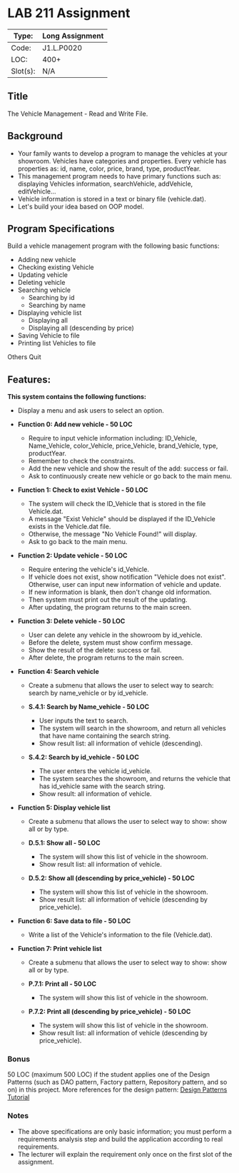 # LAB 211 Assignment

| Type: | Long Assignment |
|-------|-----------------|
| Code: | J1.L.P0020      |
| LOC:  | 400+            |
| Slot(s): | N/A          |

## Title  
The Vehicle Management - Read and Write File.

## Background  
- Your family wants to develop a program to manage the vehicles at your showroom. Vehicles have categories and properties. Every vehicle has properties as: id, name, color, price, brand, type, productYear.
- This management program needs to have primary functions such as: displaying Vehicles information, searchVehicle, addVehicle, editVehicle...
- Vehicle information is stored in a text or binary file (vehicle.dat).
- Let's build your idea based on OOP model.

## Program Specifications  
Build a vehicle management program with the following basic functions:
- Adding new vehicle
- Checking existing Vehicle
- Updating vehicle
- Deleting vehicle
- Searching vehicle
  - Searching by id
  - Searching by name
- Displaying vehicle list
  - Displaying all
  - Displaying all (descending by price)
- Saving Vehicle to file
- Printing list Vehicles to file

Others Quit

## Features:  
**This system contains the following functions:**

- Display a menu and ask users to select an option.
- **Function 0: Add new vehicle - 50 LOC**
  - Require to input vehicle information including: ID_Vehicle, Name_Vehicle, color_Vehicle, price_Vehicle, brand_Vehicle, type, productYear.
  - Remember to check the constraints.
  - Add the new vehicle and show the result of the add: success or fail.
  - Ask to continuously create new vehicle or go back to the main menu.

- **Function 1: Check to exist Vehicle - 50 LOC**
  - The system will check the ID_Vehicle that is stored in the file Vehicle.dat.
  - A message "Exist Vehicle" should be displayed if the ID_Vehicle exists in the Vehicle.dat file.
  - Otherwise, the message "No Vehicle Found!" will display.
  - Ask to go back to the main menu.

- **Function 2: Update vehicle - 50 LOC**
  - Require entering the vehicle's id_Vehicle.
  - If vehicle does not exist, show notification "Vehicle does not exist". Otherwise, user can input new information of vehicle and update.
  - If new information is blank, then don't change old information.
  - Then system must print out the result of the updating.
  - After updating, the program returns to the main screen.

- **Function 3: Delete vehicle - 50 LOC**
  - User can delete any vehicle in the showroom by id_vehicle.
  - Before the delete, system must show confirm message.
  - Show the result of the delete: success or fail.
  - After delete, the program returns to the main screen.

- **Function 4: Search vehicle**
  - Create a submenu that allows the user to select way to search: search by name_vehicle or by id_vehicle.

  - **S.4.1: Search by Name_vehicle - 50 LOC**
    - User inputs the text to search.
    - The system will search in the showroom, and return all vehicles that have name containing the search string.
    - Show result list: all information of vehicle (descending).

  - **S.4.2: Search by id_vehicle - 50 LOC**
    - The user enters the vehicle id_vehicle.
    - The system searches the showroom, and returns the vehicle that has id_vehicle same with the search string.
    - Show result: all information of vehicle.

- **Function 5: Display vehicle list**
  - Create a submenu that allows the user to select way to show: show all or by type.

  - **D.5.1: Show all - 50 LOC**
    - The system will show this list of vehicle in the showroom.
    - Show result list: all information of vehicle.

  - **D.5.2: Show all (descending by price_vehicle) - 50 LOC**
    - The system will show this list of vehicle in the showroom.
    - Show result list: all information of vehicle (descending by price_vehicle).

- **Function 6: Save data to file - 50 LOC**
  - Write a list of the Vehicle's information to the file (Vehicle.dat).

- **Function 7: Print vehicle list**
  - Create a submenu that allows the user to select way to show: show all or by type.

  - **P.7.1: Print all - 50 LOC**
    - The system will show this list of vehicle in the showroom.

  - **P.7.2: Print all (descending by price_vehicle) - 50 LOC**
    - The system will show this list of vehicle in the showroom.
    - Show result list: all information of vehicle (descending by price_vehicle).

### Bonus  
50 LOC (maximum 500 LOC) if the student applies one of the Design Patterns (such as DAO pattern, Factory pattern, Repository pattern, and so on) in this project. More references for the design pattern: [Design Patterns Tutorial](https://www.tutorialspoint.com/design_pattern/index.htm)

### Notes  
- The above specifications are only basic information; you must perform a requirements analysis step and build the application according to real requirements.
- The lecturer will explain the requirement only once on the first slot of the assignment.
